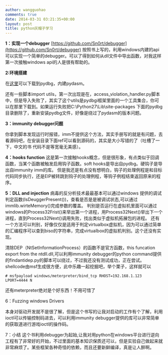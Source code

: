 ```yaml
---
author: wangguohao
comments: true
date: 2014-03-31 03:21:35+00:00
layout: post
title: python灰帽子学习
---
```


**1：实现一个debugger**
[https://github.com/Sn0rt/debugger](https://github.com/Sn0rt/debugger)
按照书上写的，利用windows内建的api可以实现一个简单的debugger。可以了得到如何从dll文件中导出函数，对我这样第一次接触windows api的人是很有帮助的。

**2:环境搭建**

在[这里](http://www.lfd.uci.edu/~gohlke/pythonlibs/#pydbg)可以下载到pydbg，内建pydasm。

还有一些脚本import utils，第一次出现是在，access_violation_handler.py脚本中，但是导入失败了，其实了这个utils是pydbgi框架里面的一个工具集合，你可以在那里下载到。如果运行失败把C:\Python27\Lib\site-packages 下面的pydbg目录删除了，重新安装pydbg文件，好像是绕过了pydasm的版本问题。

**3：immunity debugger问题**

你拿到脚本发现运行时报错，imm不提供这个方法，其实手册写的就是有问题，去看源码吧，在安装目录下面ref可以看到源码的，其实是大小写错的了（吐槽了一下，中文的书 代码不是等宽毫无美感）。

**4：hooks function**
这是第一次接触hooks概念，但是很形象，有点类似于回调函数，当某个函数被触发启用钩子函数。soft hooks是导出自pydbg。硬钩子是导出自immunity imm的库。
但是我还是有点没有想明白，钩子的处理例程是和目标代码同步执行，还是EIP被转跳到钩子的处理例程，等钩子例程结束返回原来的程序。

**5：DLL and injection**
病毒的反分析技术最最基本可以通过windows 提供的调试判定函数(IsDeuggerPresent())，查看是否是是被调试状态,可以通过immlib.wirteMemory()完成参数的覆盖。
判别是否运行在虚拟机里面可以通过windows的Process32Frist()来举出第一个进程，用Process32Next()举出下一个进程，直到Process32Next()调用失败，找出类似于虚拟机拓展包的进程。
还有一个方法可以判别，好像仅仅是适用于判定virtualbox虚拟机，因为可以通过简单的汇编程序可以查到biso的字符串，完成virtualbox的虚拟机判别。这个还没有实现。


清除DEP（NtSetInformationProcess）的函数不是官方函数，this funcation export from the ntdll.dll,可以利用immunity debugger的python command提供的findantidep.py的脚本可以绕过，不过我还没有测试成功，正在尝试。
shellcode由msf生成很方便，此中乐趣一起挖掘吧，举个栗子，这样就可以


    # msfpayload windows/meterpreter/bind_tcp RHOST=192.168.1.123 LPORT=4444 N


还有meterpreter绝对是个好东西！不用可惜了

6：Fuzzing windows Drivers

本身对驱动开发就不是很了解，但是这个书写的让我对启动的工作有个了解，利用ioctl可以传输控制码进去，可以利用immunity debugger提供的库可以非常简单的获取道进行游戏ioctl的操作码。

7：小结
这个书利用debugger为起始,让我对用python在windows平台进行逆向工程有了非常好的开始，不过里面的基本知识保质还可以，但是实验自己做起来就非常麻烦了。某些框架各种奇怪的依赖，而且还要新鲜编译，真是让人醉啊。
